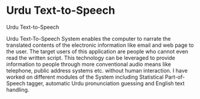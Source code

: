 # Urdu Text-to-Speech
Urdu Text-to-Speech

Urdu Text-To-Speech System enables the computer to narrate the translated contents of the electronic information like email and web page to the user. The target users of this application are people who cannot even read the written script. This technology can be leveraged to provide information to people through more conventional audio means like telephone, public address systems etc. without human interaction. I have worked on different modules of the System including Statistical Part-of-Speech tagger, automatic Urdu pronunciation guessing and English text handling.
